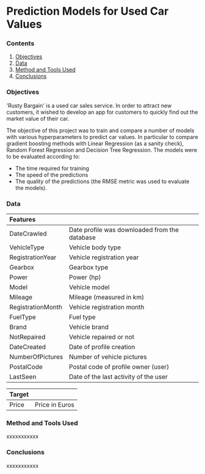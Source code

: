 # Prediction Models for Used Car Values

### Contents
1. [Objectives](https://github.com/SteveLewisUK/datascience_bootcamp_projects/blob/main/predicting_used_car_values/README.md#objective)
2. [Data](https://github.com/SteveLewisUK/datascience_bootcamp_projects/blob/main/predicting_used_car_values/README.md#data)
3. [Method and Tools Used](https://github.com/SteveLewisUK/datascience_bootcamp_projects/blob/main/predicting_used_car_values/README.md#method-and-tools-used)
4. [Conclusions](https://github.com/SteveLewisUK/datascience_bootcamp_projects/blob/main/predicting_used_car_values/README.md#conclusions)

### Objectives
'Rusty Bargain' is a used car sales service.  In order to attract new customers, it wished to develop an app for customers to quickly find out the market value of their car.

The objective of this project was to train and compare a number of models with various hyperparameters to predict car values.  In particular to compare gradient boosting methods with Linear Regression (as a sanity check), Random Forest Regression and Decision Tree Regression.  The models were to be evaluated according to:
- The time required for training
- The speed of the predictions
- The quality of the predictions (the RMSE metric was used to evaluate the models).


### Data
|**Features** |  |
|:------------- | :----------|
|DateCrawled | Date profile was downloaded from the database|
|VehicleType | Vehicle body type|
|RegistrationYear | Vehicle registration year|
|Gearbox | Gearbox type|
|Power | Power (hp)|
|Model | Vehicle model|
|Mileage | Mileage (measured in km)|
|RegistrationMonth | Vehicle registration month|
|FuelType | Fuel type|
|Brand | Vehicle brand|
|NotRepaired | Vehicle repaired or not|
|DateCreated | Date of profile creation|
|NumberOfPictures | Number of vehicle pictures|
|PostalCode | Postal code of profile owner (user)|
|LastSeen | Date of the last activity of the user|

|**Target** |  |
|:------------- | :----------|
|Price | Price in Euros|


### Method and Tools Used
xxxxxxxxxxx


### Conclusions
xxxxxxxxxxx
